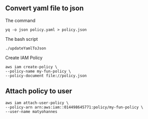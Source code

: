 ## Convert yaml file to json

The command
```shell
yq -o json policy.yaml > policy.json
```

The bash script

```shell
./updateYamlToJson
```

Create IAM Policy
```shell
aws iam create-policy \
--policy-name my-fun-policy \
--policy-document file://policy.json
```

## Attach policy to user
```shell
aws iam attach-user-policy \
--policy-arn arn:aws:iam::014498645771:policy/my-fun-policy \
--user-name matyohannes
```